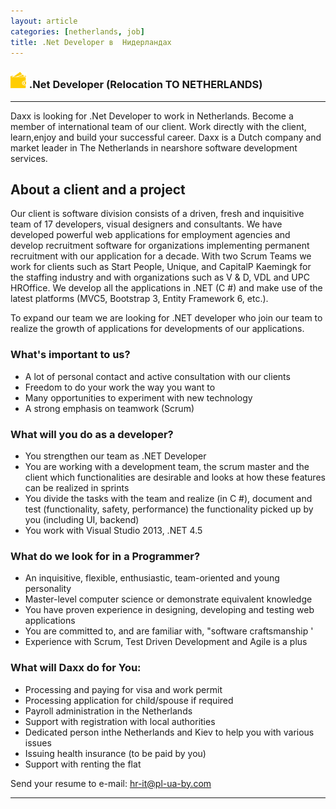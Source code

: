 ```yaml
---
layout: article
categories: [netherlands, job]
title: .Net Developer в  Нидерландах
---
```

### ![Reward](/images/info/wallet.png) .Net Developer (Relocation TO NETHERLANDS)



------

Daxx is looking for .Net Developer​ to work in Netherlands. Become a member of international team of our client. Work directly with the client, learn,enjoy and build your successful career. Daxx is a Dutch company and market leader in The Netherlands in nearshore software development services.

## About a client and a project
Our client is software division consists of a driven, fresh and inquisitive team of 17 developers, visual designers and consultants. We have developed powerful web applications for employment agencies and develop recruitment software for organizations implementing permanent recruitment with our application for a decade. With two Scrum Teams we work for clients such as Start People, Unique, and CapitalP Kaemingk for the staffing industry and with organizations such as V & D, VDL and UPC HROffice. We develop all the applications in .NET (C #) and make use of the latest platforms (MVC5, Bootstrap 3, Entity Framework 6, etc.).

To expand our team we are looking for .NET developer who join our team to realize the growth of applications for developments of our applications.

### What's important to us?
 * A lot of personal contact and active consultation with our clients
 * Freedom to do your work the way you want to
 * Many opportunities to experiment with new technology
 * A strong emphasis on teamwork (Scrum)

###  What will you do as a developer?
 * You strengthen our team  as .NET Developer
 * You are working with a development team, the scrum master and the client which functionalities are desirable and looks at how these features can be realized in sprints
 * You divide the tasks with the team and realize (in C #), document and test (functionality, safety, performance) the functionality picked up by you (including UI, backend)
 * You work with Visual Studio 2013, .NET 4.5 

### What do we look for in a Programmer?
 * An inquisitive, flexible, enthusiastic, team-oriented and young personality
 * Master-level computer science or demonstrate equivalent knowledge
 * You have proven experience in designing, developing and testing web applications
 * You are committed to, and are familiar with, "software craftsmanship '
 * Experience with Scrum, Test Driven Development and Agile is a plus
 

### What will Daxx do for You:
 * Processing and paying for visa and work permit
 * Processing application for child/spouse if required
 * Payroll administration in the Netherlands
 * Support with registration with local authorities
 * Dedicated person inthe Netherlands and Kiev to help you with various issues
 * Issuing health insurance (to be paid by you)
 * Support with renting the flat​

Send your resume to e-mail: <a href="mailto:info@itin.com.ua">hr-it@pl-ua-by.com </a>

------





